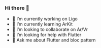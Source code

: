 ### Hi there 👋



- 🔭 I’m currently working on Ligo
- 🌱 I’m currently learning ArKit
- 👯 I’m looking to collaborate on Ar/Vr
- 🤔 I’m looking for help with Flutter
- 💬 Ask me about Flutter and bloc pattern
<!--
- ⚡ Fun fact: ...
-->
